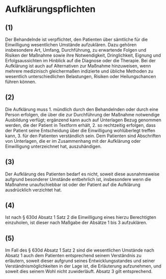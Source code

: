 # Aufklärungspflichten



## (1)

 Der Behandelnde ist verpflichtet, den Patienten über sämtliche für die Einwilligung wesentlichen Umstände aufzuklären. Dazu gehören insbesondere Art, Umfang, Durchführung, zu erwartende Folgen und Risiken der Maßnahme sowie ihre Notwendigkeit, Dringlichkeit, Eignung und Erfolgsaussichten im Hinblick auf die Diagnose oder die Therapie. Bei der Aufklärung ist auch auf Alternativen zur Maßnahme hinzuweisen, wenn mehrere medizinisch gleichermaßen indizierte und übliche Methoden zu wesentlich unterschiedlichen Belastungen, Risiken oder Heilungschancen führen können.

## (2)

 Die Aufklärung muss  1.
 mündlich durch den Behandelnden oder durch eine Person erfolgen, die über die zur Durchführung der Maßnahme notwendige Ausbildung verfügt; ergänzend kann auch auf Unterlagen Bezug genommen werden, die der Patient in Textform erhält,
 2.
 so rechtzeitig erfolgen, dass der Patient seine Entscheidung über die Einwilligung wohlüberlegt treffen kann,
 3.
 für den Patienten verständlich sein.
Dem Patienten sind Abschriften von Unterlagen, die er im Zusammenhang mit der Aufklärung oder Einwilligung unterzeichnet hat, auszuhändigen.

## (3)

 Der Aufklärung des Patienten bedarf es nicht, soweit diese ausnahmsweise aufgrund besonderer Umstände entbehrlich ist, insbesondere wenn die Maßnahme unaufschiebbar ist oder der Patient auf die Aufklärung ausdrücklich verzichtet hat.

## (4)

 Ist nach § 630d Absatz 1 Satz 2 die Einwilligung eines hierzu Berechtigten einzuholen, ist dieser nach Maßgabe der Absätze 1 bis 3 aufzuklären.

## (5)

 Im Fall des § 630d Absatz 1 Satz 2 sind die wesentlichen Umstände nach Absatz 1 auch dem Patienten entsprechend seinem Verständnis zu erläutern, soweit dieser aufgrund seines Entwicklungsstandes und seiner Verständnismöglichkeiten in der Lage ist, die Erläuterung aufzunehmen, und soweit dies seinem Wohl nicht zuwiderläuft. Absatz 3 gilt entsprechend. 

